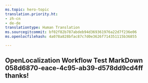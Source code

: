 ```yaml
---
ms.topic: hero-topic
translation.priority.ht:
- zh-cn
- de-de
translationtype: Human Translation
ms.sourcegitcommit: bf02f82b787abdeb94d369361976a22d7f236e06
ms.openlocfilehash: 4a078a828bfac87c7d0e3626f714351115b36855

---
```

## OpenLocalization Workflow Test MarkDown 058d6870-eace-4c95-ab39-d578dd9cd4ff thanks!



<!--HONumber=Jul16_HO4-->


